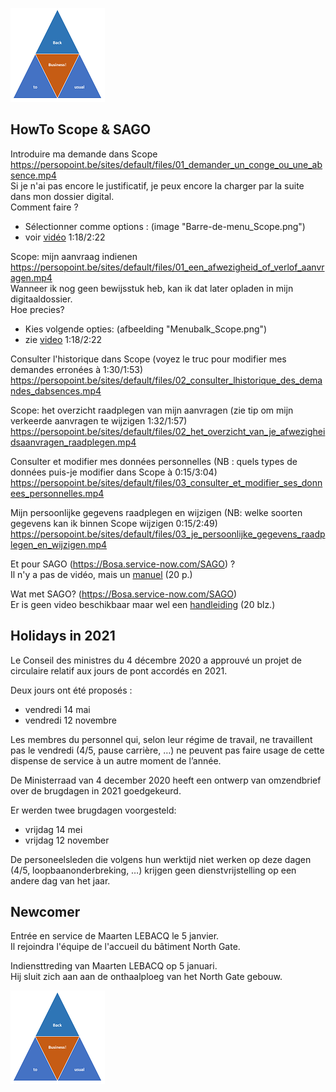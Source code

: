 <link rel="stylesheet" href="S2.css">
<link rel="stylesheet" href="foghorn2.css">

![](b2ub.png)

## HowTo Scope & SAGO

Introduire ma demande dans Scope  
https://persopoint.be/sites/default/files/01_demander_un_conge_ou_une_absence.mp4  
Si je n'ai pas encore le justificatif, je peux encore la charger par la suite dans mon dossier digital.  
Comment faire ? 
* Sélectionner comme options : (image "Barre-de-menu_Scope.png")
 * voir [vidéo](https://persopoint.be/sites/default/files/04_consulter_son_dossier_personnel_digital.mp4) 1:18/2:22

Scope: mijn aanvraag indienen  
https://persopoint.be/sites/default/files/01_een_afwezigheid_of_verlof_aanvragen.mp4  
Wanneer ik nog geen bewijsstuk heb, kan ik dat later opladen in mijn digitaaldossier.  
Hoe precies? 
* Kies volgende opties: (afbeelding "Menubalk_Scope.png")
* zie [video](https://persopoint.be/sites/default/files/04_je_digitaal_dossier_raadplegen.mp4) 1:18/2:22

Consulter l'historique dans Scope (voyez le truc pour modifier mes demandes erronées à 1:30/1:53)  
https://persopoint.be/sites/default/files/02_consulter_lhistorique_des_demandes_dabsences.mp4

Scope: het overzicht raadplegen van mijn aanvragen (zie tip om mijn verkeerde aanvragen te wijzigen 1:32/1:57)  
https://persopoint.be/sites/default/files/02_het_overzicht_van_je_afwezigheidsaanvragen_raadplegen.mp4

Consulter et modifier mes données personnelles (NB : quels types de données puis-je modifier dans Scope à 0:15/3:04)  
https://persopoint.be/sites/default/files/03_consulter_et_modifier_ses_donnees_personnelles.mp4

Mijn persoonlijke gegevens raadplegen en wijzigen (NB: welke soorten gegevens kan ik binnen Scope wijzigen 0:15/2:49)  
https://persopoint.be/sites/default/files/03_je_persoonlijke_gegevens_raadplegen_en_wijzigen.mp4

Et pour SAGO (https://Bosa.service-now.com/SAGO) ?  
Il n'y a pas de vidéo, mais un [manuel](https://persopoint.be/sites/default/files/publication/file/manuelsagoutilisateur2020fr.pdf) (20 p.)

Wat met SAGO? (https://Bosa.service-now.com/SAGO)  
Er is geen video beschikbaar maar wel een [handleiding](https://persopoint.be/sites/default/files/publication/file/handleidingsagogebruiker2020nl.pdf) (20 blz.)

## Holidays in 2021

Le Conseil des ministres du 4 décembre 2020 a approuvé un projet de circulaire relatif aux jours de pont accordés en 2021.

Deux jours ont été proposés :
* vendredi 14 mai 
* vendredi 12 novembre

Les membres du personnel qui, selon leur régime de travail, ne travaillent pas le vendredi (4/5, pause carrière, …) ne peuvent pas faire usage de cette dispense de service à un autre moment de l’année.

De Ministerraad van 4 december 2020 heeft een ontwerp van omzendbrief over de brugdagen in 2021 goedgekeurd.

Er werden twee brugdagen voorgesteld:
* vrijdag 14 mei 
* vrijdag 12 november

De personeelsleden die volgens hun werktijd niet werken op deze dagen (4/5, loopbaanonderbreking, …) krijgen geen dienstvrijstelling op een andere dag van het jaar.

## Newcomer

Entrée en service de Maarten LEBACQ le 5 janvier.  
Il rejoindra l'équipe de l'accueil du bâtiment North Gate.

Indiensttreding van Maarten LEBACQ op 5 januari.  
Hij sluit zich aan aan de onthaalploeg van het North Gate gebouw.

![](b2ub.png)
